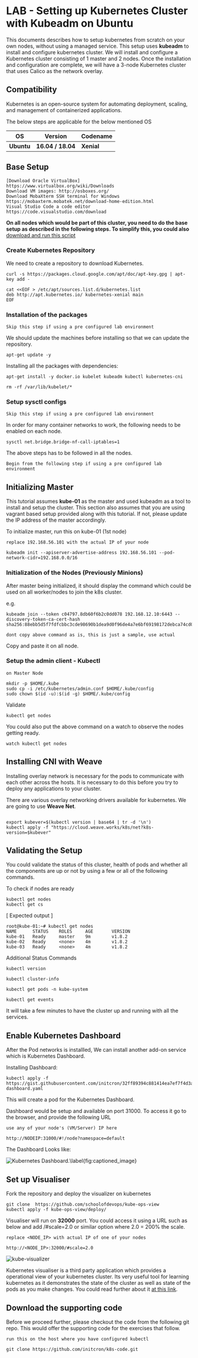 # LAB - Setting up Kubernetes Cluster with Kubeadm on Ubuntu

This documents describes how to setup kubernetes from scratch on your own nodes, without using a managed service. This setup uses **kubeadm** to install and configure kubernetes cluster.
We will install and configure a Kubernetes cluster consisting of 1 master and 2 nodes. Once the installation and configuration are complete, we will have a 3-node Kubernetes cluster that uses Calico as the network overlay.

## Compatibility

Kubernetes is an open-source system for automating deployment, scaling, and management of containerized applications.

The below steps are applicable for the below mentioned OS


| OS | Version | Codename |  
| --- | --- | -- |  
| **Ubuntu** | **16.04 / 18.04** | **Xenial** |  

## Base Setup
 ```
 [Download Oracle VirtualBox]  https://www.virtualbox.org/wiki/Downloads
 Download VM images: http://osboxes.org/
 Download MobaXterm SSH terminal for Windows https://mobaxterm.mobatek.net/download-home-edition.html
 Visual Studio Code a code editor https://code.visualstudio.com/download
 ```

**On all nodes which would be part of this cluster, you need to do the base setup as described in the following steps. To simplify this, you could also**
[download and run this script](https://gist.github.com/initcron/40b71211cb693f541ce35fe3fb1adb11)

### Create Kubernetes Repository

We need to create a repository to download Kubernetes.

```
curl -s https://packages.cloud.google.com/apt/doc/apt-key.gpg | apt-key add -
```
```
cat <<EOF > /etc/apt/sources.list.d/kubernetes.list
deb http://apt.kubernetes.io/ kubernetes-xenial main
EOF
```


### Installation of the packages
`Skip this step if using a pre configured lab environment`

We should update the machines before installing so that we can update the repository.
```
apt-get update -y
```
Installing all the packages with dependencies:
```
apt-get install -y docker.io kubelet kubeadm kubectl kubernetes-cni
```
```
rm -rf /var/lib/kubelet/*
```

### Setup sysctl configs
`Skip this step if using a pre configured lab environment`

In order for many container networks to work, the following needs to be enabled on each node.

```
sysctl net.bridge.bridge-nf-call-iptables=1
```
The above steps has to be followed in all the nodes.

`Begin from the following step if using a pre configured lab environment`


## Initializing Master

This tutorial assumes **kube-01**  as the master and used kubeadm as a tool to install and setup the cluster. This section also assumes that you are using vagrant based setup provided along with this tutorial. If not, please update the IP address of the master accordingly.

To initialize master, run this on kube-01 (1st node)

`replace 192.168.56.101 with the actual IP of your node`

```
kubeadm init --apiserver-advertise-address 192.168.56.101 --pod-network-cidr=192.168.0.0/16

```

### Initialization of the Nodes (Previously Minions)

After master being initialized, it should display the command which could be used on all worker/nodes to join the k8s cluster.

e.g.
```
kubeadm join --token c04797.8db60f6b2c0dd078 192.168.12.10:6443 --discovery-token-ca-cert-hash sha256:88ebb5d5f7fdfcbbc3cde98690b1dea9d0f96de4a7e6bf69198172debca74cd0
```
`dont copy above command as is, this is just a sample, use actual`

Copy and paste it on all node.


### Setup the admin client - Kubectl


`on Master Node`

```
mkdir -p $HOME/.kube
sudo cp -i /etc/kubernetes/admin.conf $HOME/.kube/config
sudo chown $(id -u):$(id -g) $HOME/.kube/config
```

Validate

```
kubectl get nodes
```

You could also put the above command on a watch to observe the nodes getting ready.

```
watch kubectl get nodes
```

## Installing CNI with Weave

Installing overlay network is necessary for the pods to communicate with each other across the hosts. It is necessary to do this before you try to deploy any applications to your cluster.

There are various overlay networking drivers available for kubernetes. We are going to use **Weave Net**.

```

export kubever=$(kubectl version | base64 | tr -d '\n')
kubectl apply -f "https://cloud.weave.works/k8s/net?k8s-version=$kubever"
```



## Validating the Setup

You could validate the status of this cluster, health of pods and whether all the components are up or not by using a few or all of the following commands.

To check if nodes are ready

```
kubectl get nodes
kubectl get cs

```

[ Expected output ]

```
root@kube-01:~# kubectl get nodes
NAME      STATUS    ROLES     AGE       VERSION
kube-01   Ready     master    9m        v1.8.2
kube-02   Ready     <none>    4m        v1.8.2
kube-03   Ready     <none>    4m        v1.8.2
```


Additional Status Commands

```
kubectl version

kubectl cluster-info

kubectl get pods -n kube-system

kubectl get events

```

It will take a few minutes to have the cluster up and running with all the services.


## Enable Kubernetes Dashboard

After the Pod networks is installled, We can install another add-on service which is Kubernetes Dashboard.

Installing Dashboard:
```
kubectl apply -f https://gist.githubusercontent.com/initcron/32ff89394c881414ea7ef7f4d3a1d499/raw/3422fbffadecec8ccd2bc7aacd1ca1c575936649/kube-dashboard.yaml

```
This will create a pod for the Kubernetes Dashboard.


Dashboard would be setup and available on port 31000. To access it go to the browser, and provide the  following URL

`use any of your node's (VM/Server) IP here`

```
http://NODEIP:31000/#!/node?namespace=default
```

The Dashboard Looks like:

![Kubernetes Dashboard.\label{fig:captioned_image}](images/Kubernetes-Dashboard.png)


## Set up Visualiser

Fork the repository and deploy the visualizer on kubernetes


```
git clone  https://github.com/schoolofdevops/kube-ops-view
kubectl apply -f kube-ops-view/deploy/

```

Visualiser will run on  **32000** port. You could access it using a URL such as below and  add /#scale=2.0 or similar option where 2.0 = 200% the scale.

`replace <NODE_IP> with actual IP of one of your nodes`

```
http://<NODE_IP>:32000/#scale=2.0
```


![kube-visualizer](images/kube-ops-view.png)

Kubernetes visualiser is a third party application which provides a operational view of your kubernetes cluster. Its very useful tool for learning kubernetes as it demonstrates the state of the cluster as well as state of the pods as you make changes. You could read further about it [at this link](https://kubernetes-operational-view.readthedocs.io/en/latest/).  





## Download the supporting code

Before we proceed further, please checkout the code from the following git repo. This would offer the supporting code for the exercises that follow.

`run this on the host where you have configured kubectl`
```
git clone https://github.com/initcron/k8s-code.git
```
